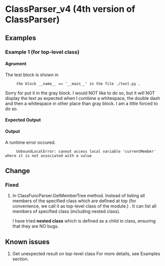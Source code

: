 # ClassParser_v4 (4th version of ClassParser)
## Examples
### Example 1 (for top-level class)
#### Agrument
The test block is shown in 
         
         the block __name__ == '__main__' in the file ./test.py .
         
Sorry for put it in the gray block. I would NOT like to do so, but it will NOT display the text as expected when 
I combine a whitespace, the double dash and then a whitespace in other place than gray block. I am a little forced to do so.

#### Expected Output

#### Output
A runtime error occured.
         
         UnboundLocalError: cannot access local variable 'currentMember' where it is not associated with a value
         
## Change
### Fixed
1. In ClassFuncParser.GetMemberTree method.
   Instead of listing all members of the specified class which are defined at top (for convenience, we call it as top-level class of the module.) .
   It can list all members of specified class (including nested class).

   I have tried <b>nested class</b> which is defined as a child in class, ensuring that they are NO bugs.

## Known issues
1. Get unexpected result on top-level class
   For more details, see Examples section.
